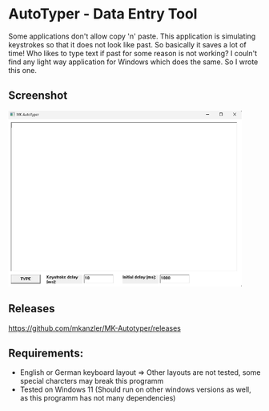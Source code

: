 # AutoTyper - Data Entry Tool 

Some applications don't allow copy 'n' paste. This application is simulating keystrokes so that it does not look like past.
So basically it saves a lot of time! Who likes to type text if past for some reason is not working?
I couln't find any light way application for Windows which does the same. So I wrote this one.

## Screenshot
<img src="Screenshots/UI.png" alt="UI" height="350"/>

## Releases
https://github.com/mkanzler/MK-Autotyper/releases

## Requirements:
- English or German keyboard layout => Other layouts are not tested, some special charcters may break this programm
- Tested on Windows 11 (Should run on other windows versions as well, as this programm has not many dependencies)
